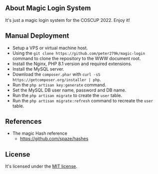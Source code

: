 ## About Magic Login System

It's just a magic login system for the COSCUP 2022. Enjoy it!

## Manual Deployment

- Setup a VPS or virtual machine host.
- Using the `git clone https://github.com/peter279k/magic-login` command to clone the repository to the WWW document root.
- Install the Nginx, PHP 8.1 version and required extensions.
- Install the MySQL server.
- Download the `composer.phar` with `curl -sS https://getcomposer.org/installer | php`.
- Run the `php artisan key:generate` command.
- Set the MySQL DB user name, password and DB name.
- Run the `php artisan migrate` to create the `user` table.
- Run the `php artisan migrate:refresh` command to recreate the `user` table.

## References

- The magic Hash reference
  - https://github.com/spaze/hashes

## License

It's licensed under the [MIT license](https://opensource.org/licenses/MIT).
